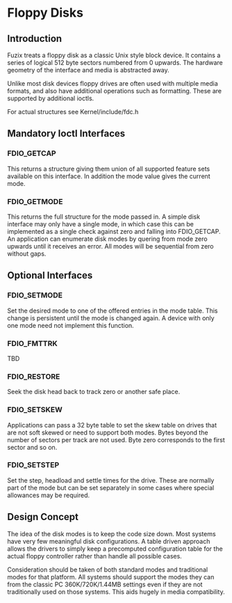 # Floppy Disks

## Introduction

Fuzix treats a floppy disk as a classic Unix style block device. It contains
a series of logical 512 byte sectors numbered from 0 upwards. The hardware
geometry of the interface and media is abstracted away.

Unlike most disk devices floppy drives are often used with multiple media
formats, and also have additional operations such as formatting. These are
supported by additional ioctls.

For actual structures see Kernel/include/fdc.h

## Mandatory Ioctl Interfaces

### FDIO_GETCAP

This returns a structure giving them union of all supported feature sets
available on this interface. In addition the mode value gives the current
mode.

### FDIO_GETMODE

This returns the full structure for the mode passed in. A simple disk
interface may only have a single mode, in which case this can be implemented
as a single check against zero and falling into FDIO_GETCAP. An application
can enumerate disk modes by quering from mode zero upwards until it receives
an error. All modes will be sequential from zero without gaps.

## Optional Interfaces

### FDIO_SETMODE

Set the desired mode to one of the offered entries in the mode table. This
change is persistent until the mode is changed again. A device with only one
mode need not implement this function.

### FDIO_FMTTRK

TBD

### FDIO_RESTORE

Seek the disk head back to track zero or another safe place.

### FDIO_SETSKEW

Applications can pass a 32 byte table to set the skew table on drives that
are not soft skewed or need to support both modes. Bytes beyond the number
of sectors per track are not used. Byte zero corresponds to the first sector
and so on.

### FDIO_SETSTEP

Set the step, headload and settle times for the drive. These are normally
part of the mode but can be set separately in some cases where special
allowances may be required.

## Design Concept

The idea of the disk modes is to keep the code size down. Most systems have
very few meaningful disk configurations. A table driven approach allows the
drivers to simply keep a precomputed configuration table for the actual
floppy controller rather than handle all possible cases.

Consideration should be taken of both standard modes and traditional modes
for that platform. All systems should support the modes they can from the
classic PC 360K/720K/1.44MB settings even if they are not traditionally used
on those systems. This aids hugely in media compatibility.
